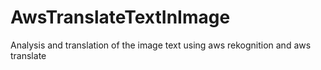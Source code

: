 # AwsTranslateTextInImage
Analysis and translation of the image text using aws rekognition and aws translate
